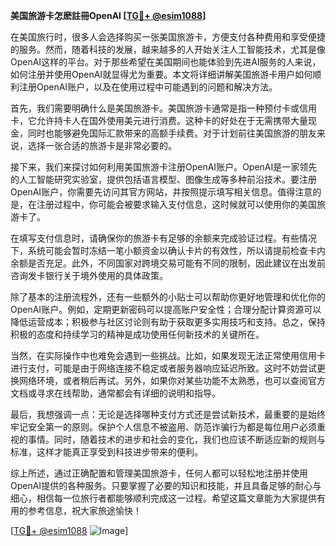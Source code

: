 **美国旅游卡怎麽註冊OpenAI [[TG💪+ @esim1088](https://t.me/s/esim1088)]**

在美国旅行时，很多人会选择购买一张美国旅游卡，方便支付各种费用和享受便捷的服务。然而，随着科技的发展，越来越多的人开始关注人工智能技术，尤其是像OpenAI这样的平台。对于那些希望在美国期间也能体验到先进AI服务的人来说，如何注册并使用OpenAI就显得尤为重要。本文将详细讲解美国旅游卡用户如何顺利注册OpenAI账户，以及在使用过程中可能遇到的问题和解决方法。

首先，我们需要明确什么是美国旅游卡。美国旅游卡通常是指一种预付卡或信用卡，它允许持卡人在国外使用美元进行消费。这种卡的好处在于无需携带大量现金，同时也能够避免国际汇款带来的高额手续费。对于计划前往美国旅游的朋友来说，选择一张合适的旅游卡是非常必要的。

接下来，我们来探讨如何利用美国旅游卡注册OpenAI账户。OpenAI是一家领先的人工智能研究实验室，提供包括语言模型、图像生成等多种前沿技术。要注册OpenAI账户，你需要先访问其官方网站，并按照提示填写相关信息。值得注意的是，在注册过程中，你可能会被要求输入支付信息，这时候就可以使用你的美国旅游卡了。

在填写支付信息时，请确保你的旅游卡有足够的余额来完成验证过程。有些情况下，系统可能会暂时冻结一笔小额资金以确认卡片的有效性，所以请提前检查卡内余额是否充足。此外，不同国家对跨境交易可能有不同的限制，因此建议在出发前咨询发卡银行关于境外使用的具体政策。

除了基本的注册流程外，还有一些额外的小贴士可以帮助你更好地管理和优化你的OpenAI账户。例如，定期更新密码可以提高账户安全性；合理分配计算资源可以降低运营成本；积极参与社区讨论则有助于获取更多实用技巧和支持。总之，保持积极的态度和持续学习的精神是成功使用任何新技术的关键所在。

当然，在实际操作中也难免会遇到一些挑战。比如，如果发现无法正常使用信用卡进行支付，可能是由于网络连接不稳定或者服务器响应延迟所致。这时不妨尝试更换网络环境，或者稍后再试。另外，如果你对某些功能不太熟悉，也可以查阅官方文档或寻求在线帮助，通常都会有详细的说明和指导。

最后，我想强调一点：无论是选择哪种支付方式还是尝试新技术，最重要的是始终牢记安全第一的原则。保护个人信息不被盗用、防范诈骗行为都是每位用户必须重视的事情。同时，随着技术的进步和社会的变化，我们也应该不断适应新的规则与标准，这样才能真正享受到科技进步带来的便利。

综上所述，通过正确配置和管理美国旅游卡，任何人都可以轻松地注册并使用OpenAI提供的各种服务。只要掌握了必要的知识和技能，并且具备足够的耐心与细心，相信每一位旅行者都能够顺利完成这一过程。希望这篇文章能为大家提供有用的参考信息，祝大家旅途愉快！

[[TG💪+ @esim1088](https://t.me/s/esim1088) ![Image](https://i.postimg.cc/4NQfJmqS/Snipaste-2025-05-13-00-14-12.png)]